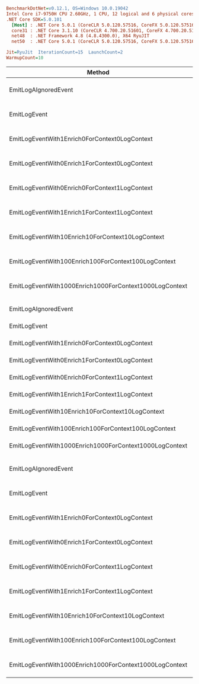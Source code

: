 ``` ini

BenchmarkDotNet=v0.12.1, OS=Windows 10.0.19042
Intel Core i7-9750H CPU 2.60GHz, 1 CPU, 12 logical and 6 physical cores
.NET Core SDK=5.0.101
  [Host] : .NET Core 5.0.1 (CoreCLR 5.0.120.57516, CoreFX 5.0.120.57516), X64 RyuJIT
  core31 : .NET Core 3.1.10 (CoreCLR 4.700.20.51601, CoreFX 4.700.20.51901), X64 RyuJIT
  net48  : .NET Framework 4.8 (4.8.4300.0), X64 RyuJIT
  net50  : .NET Core 5.0.1 (CoreCLR 5.0.120.57516, CoreFX 5.0.120.57516), X64 RyuJIT

Jit=RyuJit  IterationCount=15  LaunchCount=2  
WarmupCount=10  

```
|                                                 Method |    Job |       Runtime |             Mean |          Error |         StdDev |      Ratio |  RatioSD |    Gen 0 |   Gen 1 |   Gen 2 | Allocated |
|------------------------------------------------------- |------- |-------------- |-----------------:|---------------:|---------------:|-----------:|---------:|---------:|--------:|--------:|----------:|
|                                   EmitLogAIgnoredEvent | core31 | .NET Core 3.1 |        12.084 ns |      0.3601 ns |      0.5279 ns |       1.00 |     0.00 |        - |       - |       - |         - |
|                                           EmitLogEvent | core31 | .NET Core 3.1 |       582.759 ns |      5.1146 ns |      7.6553 ns |      48.30 |     2.49 |   0.0582 |       - |       - |     368 B |
|          EmitLogEventWith1Enrich0ForContext0LogContext | core31 | .NET Core 3.1 |       641.654 ns |      7.9846 ns |     11.9509 ns |      53.17 |     2.68 |   0.0668 |       - |       - |     424 B |
|          EmitLogEventWith0Enrich1ForContext0LogContext | core31 | .NET Core 3.1 |       625.514 ns |      8.5867 ns |     12.8522 ns |      51.89 |     2.45 |   0.0582 |       - |       - |     368 B |
|          EmitLogEventWith0Enrich0ForContext1LogContext | core31 | .NET Core 3.1 |     1,131.576 ns |     14.9728 ns |     22.4106 ns |      93.89 |     4.39 |   0.1564 |       - |       - |     984 B |
|          EmitLogEventWith1Enrich1ForContext1LogContext | core31 | .NET Core 3.1 |     1,295.524 ns |     16.7367 ns |     25.0507 ns |     107.41 |     5.36 |   0.2041 |       - |       - |    1288 B |
|       EmitLogEventWith10Enrich10ForContext10LogContext | core31 | .NET Core 3.1 |     6,188.166 ns |     71.1904 ns |    106.5544 ns |     512.95 |    23.67 |   1.2054 |  0.0076 |       - |    7584 B |
|    EmitLogEventWith100Enrich100ForContext100LogContext | core31 | .NET Core 3.1 |    53,145.070 ns |    535.5804 ns |    801.6316 ns |   4,404.96 |   171.86 |  11.8408 |  1.0986 |       - |   74617 B |
| EmitLogEventWith1000Enrich1000ForContext1000LogContext | core31 | .NET Core 3.1 | 1,117,415.072 ns | 17,679.8365 ns | 26,462.3468 ns |  92,563.08 | 4,404.43 | 119.1406 | 54.6875 | 29.2969 |  735963 B |
|                                                        |        |               |                  |                |                |            |          |          |         |         |           |
|                                   EmitLogAIgnoredEvent |  net48 |      .NET 4.8 |        13.101 ns |      0.2233 ns |      0.3342 ns |       1.00 |     0.00 |        - |       - |       - |         - |
|                                           EmitLogEvent |  net48 |      .NET 4.8 |       593.578 ns |      4.5743 ns |      6.8465 ns |      45.33 |     1.21 |   0.0591 |       - |       - |     377 B |
|          EmitLogEventWith1Enrich0ForContext0LogContext |  net48 |      .NET 4.8 |       666.522 ns |      8.5205 ns |     12.7531 ns |      50.91 |     1.64 |   0.0687 |       - |       - |     433 B |
|          EmitLogEventWith0Enrich1ForContext0LogContext |  net48 |      .NET 4.8 |       652.439 ns |      7.6315 ns |     11.4225 ns |      49.84 |     1.69 |   0.0591 |       - |       - |     377 B |
|          EmitLogEventWith0Enrich0ForContext1LogContext |  net48 |      .NET 4.8 |     1,253.051 ns |     17.1275 ns |     25.6357 ns |      95.71 |     3.24 |   0.1602 |       - |       - |    1011 B |
|          EmitLogEventWith1Enrich1ForContext1LogContext |  net48 |      .NET 4.8 |     1,462.696 ns |     18.4863 ns |     27.6695 ns |     111.71 |     3.40 |   0.2079 |       - |       - |    1316 B |
|       EmitLogEventWith10Enrich10ForContext10LogContext |  net48 |      .NET 4.8 |     7,173.767 ns |     56.2704 ns |     84.2229 ns |     547.90 |    15.03 |   1.1826 |  0.0076 |       - |    7486 B |
|    EmitLogEventWith100Enrich100ForContext100LogContext |  net48 |      .NET 4.8 |    66,432.848 ns |    971.8239 ns |  1,454.5803 ns |   5,074.37 |   182.40 |  11.7188 |  0.8545 |       - |   73988 B |
| EmitLogEventWith1000Enrich1000ForContext1000LogContext |  net48 |      .NET 4.8 | 1,214,281.523 ns | 18,806.3354 ns | 28,148.4373 ns |  92,743.53 | 3,195.35 | 119.1406 | 56.6406 | 29.2969 |  737005 B |
|                                                        |        |               |                  |                |                |            |          |          |         |         |           |
|                                   EmitLogAIgnoredEvent |  net50 | .NET Core 5.0 |         6.908 ns |      0.1530 ns |      0.2291 ns |       1.00 |     0.00 |        - |       - |       - |         - |
|                                           EmitLogEvent |  net50 | .NET Core 5.0 |       335.311 ns |      3.9529 ns |      5.9166 ns |      48.59 |     1.86 |   0.0596 |       - |       - |     376 B |
|          EmitLogEventWith1Enrich0ForContext0LogContext |  net50 | .NET Core 5.0 |       388.472 ns |      5.4924 ns |      8.2208 ns |      56.30 |     2.20 |   0.0687 |       - |       - |     432 B |
|          EmitLogEventWith0Enrich1ForContext0LogContext |  net50 | .NET Core 5.0 |       384.778 ns |      4.6453 ns |      6.9529 ns |      55.76 |     2.03 |   0.0596 |       - |       - |     376 B |
|          EmitLogEventWith0Enrich0ForContext1LogContext |  net50 | .NET Core 5.0 |       763.634 ns |     10.1292 ns |     15.1609 ns |     110.68 |     4.54 |   0.1574 |       - |       - |     992 B |
|          EmitLogEventWith1Enrich1ForContext1LogContext |  net50 | .NET Core 5.0 |       940.021 ns |     15.5983 ns |     23.3468 ns |     136.20 |     5.06 |   0.2060 |       - |       - |    1296 B |
|       EmitLogEventWith10Enrich10ForContext10LogContext |  net50 | .NET Core 5.0 |     4,840.504 ns |     59.7291 ns |     89.3997 ns |     701.66 |    31.15 |   1.2054 |  0.0076 |       - |    7592 B |
|    EmitLogEventWith100Enrich100ForContext100LogContext |  net50 | .NET Core 5.0 |    42,558.709 ns |    560.3027 ns |    838.6347 ns |   6,169.97 |   296.23 |  11.8408 |  0.9766 |       - |   74624 B |
| EmitLogEventWith1000Enrich1000ForContext1000LogContext |  net50 | .NET Core 5.0 |   983,028.652 ns |  6,413.5926 ns |  9,599.5635 ns | 142,459.93 | 4,959.38 | 121.0938 | 59.5703 | 30.2734 |  735952 B |
